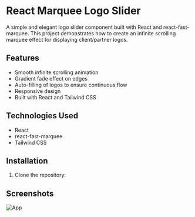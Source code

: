 # React Marquee Logo Slider

A simple and elegant logo slider component built with React and react-fast-marquee. This project demonstrates how to create an infinite scrolling marquee effect for displaying client/partner logos.

## Features

-   Smooth infinite scrolling animation
-   Gradient fade effect on edges
-   Auto-filling of logos to ensure continuous flow
-   Responsive design
-   Built with React and Tailwind CSS

## Technologies Used

-   React
-   react-fast-marquee
-   Tailwind CSS

## Installation

1. Clone the repository:

## Screenshots

![App](https://cdn.discordapp.com/attachments/1064734103297073192/1346558352670330982/image.png?ex=67c89fb1&is=67c74e31&hm=2f3abfe6097ce063649ad82ad5e5e48615949e08ea3a1b9a57f6a087e0ed4d8a&)
